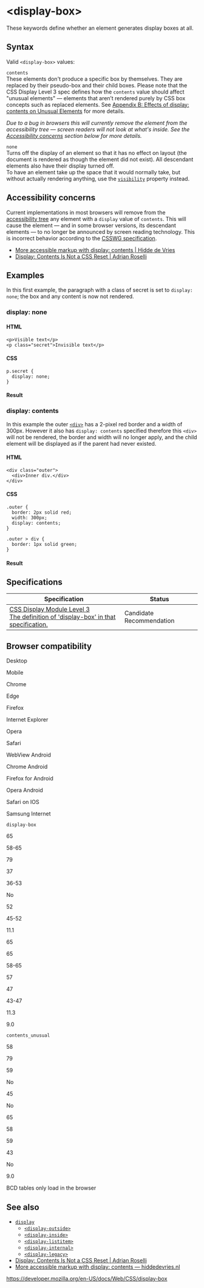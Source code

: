 # &lt;display-box&gt;

These keywords define whether an element generates display boxes at all.

## Syntax

Valid `<display-box>` values:

`contents`  
These elements don't produce a specific box by themselves. They are replaced by their pseudo-box and their child boxes. Please note that the CSS Display Level 3 spec defines how the `contents` value should affect "unusual elements" — elements that aren’t rendered purely by CSS box concepts such as replaced elements. See [Appendix B: Effects of display: contents on Unusual Elements](https://drafts.csswg.org/css-display/#unbox) for more details.

_Due to a bug in browsers this will currently remove the element from the accessibility tree — screen readers will not look at what's inside. See the [Accessibility concerns](#accessibility_concerns) section below for more details._

`none`  
Turns off the display of an element so that it has no effect on layout (the document is rendered as though the element did not exist). All descendant elements also have their display turned off.  
To have an element take up the space that it would normally take, but without actually rendering anything, use the [`visibility`](visibility) property instead.

## Accessibility concerns

Current implementations in most browsers will remove from the [accessibility tree](https://developer.mozilla.org/en-US/docs/Learn/Accessibility/What_is_accessibility#accessibility_apis) any element with a `display` value of `contents`. This will cause the element — and in some browser versions, its descendant elements — to no longer be announced by screen reading technology. This is incorrect behavior according to the [CSSWG specification](https://drafts.csswg.org/css-display/#the-display-properties).

- [More accessible markup with display: contents | Hidde de Vries](https://hiddedevries.nl/en/blog/2018-04-21-more-accessible-markup-with-display-contents)
- [Display: Contents Is Not a CSS Reset | Adrian Roselli](https://adrianroselli.com/2018/05/display-contents-is-not-a-css-reset.html)

## Examples

In this first example, the paragraph with a class of secret is set to `display: none`; the box and any content is now not rendered.

### display: none

#### HTML

    <p>Visible text</p>
    <p class="secret">Invisible text</p>

#### CSS

    p.secret {
      display: none;
    }

#### Result

### display: contents

In this example the outer [`<div>`](https://developer.mozilla.org/en-US/docs/Web/HTML/Element/div) has a 2-pixel red border and a width of 300px. However it also has `display: contents` specified therefore this `<div>` will not be rendered, the border and width will no longer apply, and the child element will be displayed as if the parent had never existed.

#### HTML

    <div class="outer">
      <div>Inner div.</div>
    </div>

#### CSS

    .outer {
      border: 2px solid red;
      width: 300px;
      display: contents;
    }

    .outer > div {
      border: 1px solid green;
    }

#### Result

## Specifications

<table><thead><tr class="header"><th>Specification</th><th>Status</th></tr></thead><tbody><tr class="odd"><td><a href="https://drafts.csswg.org/css-display/#typedef-display-box">CSS Display Module Level 3<br />
<span class="small">The definition of 'display-box' in that specification.</span></a></td><td><span class="spec-cr">Candidate Recommendation</span></td></tr></tbody></table>

## Browser compatibility

Desktop

Mobile

Chrome

Edge

Firefox

Internet Explorer

Opera

Safari

WebView Android

Chrome Android

Firefox for Android

Opera Android

Safari on IOS

Samsung Internet

`display-box`

65

58-65

79

37

36-53

No

52

45-52

11.1

65

65

58-65

57

47

43-47

11.3

9.0

`contents_unusual`

58

79

59

No

45

No

65

58

59

43

No

9.0

BCD tables only load in the browser

## See also

- [`display`](display)
  - [`<display-outside>`](display-outside)
  - [`<display-inside>`](display-inside)
  - [`<display-listitem>`](display-listitem)
  - [`<display-internal>`](display-internal)
  - [`<display-legacy>`](display-legacy)
- [Display: Contents Is Not a CSS Reset | Adrian Roselli](https://adrianroselli.com/2018/05/display-contents-is-not-a-css-reset.html)
- [More accessible markup with display: contents — hiddedevries.nl](https://hiddedevries.nl/en/blog/2018-04-21-more-accessible-markup-with-display-contents)

<a href="https://developer.mozilla.org/en-US/docs/Web/CSS/display-box" class="_attribution-link">https://developer.mozilla.org/en-US/docs/Web/CSS/display-box</a>
